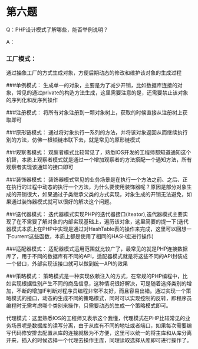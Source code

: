# 第六题

Q：PHP设计模式了解哪些，能否举例说明？

A：

### 工厂模式：
通过抽象工厂的方式生成对象，方便后期动态的修改和维护该对象的生成过程

###单例模式：
生成单一的对象，主要是为了减少开销，比如数据库连接的对象，常见的通过private的构造方法生成，这里需要注意的是，还需要禁止该对象的序列化和反序列操作

###注册模式：
将所有对象注册到一颗对象树上，获取的时候直接从注册树上获取即可

###原形链模式：
通过将对象执行一系列的方法，并将该对象返回从而继续执行别的方法，仿佛一根锁链串联下去，就是常见的原形链模式

###观察者模式：
观察者模式比较常见了，熟悉IOS开发的工程师都知道通知这个机智，本质上观察者模式就是通过一个增加观察者的方法搭配一个通知方法，所有观察者实现该通知的接口即可

###装饰器模式：
装饰器模式常见的业务场景是在执行一个方法之前、之后、正在执行的过程中动态的执行一个方法，为什么要使用装饰器呢？原因是部分对象生成的开销很大，如果通过子类继承父类的方式实现，对象生成的开销无法避免，如果通过装饰器模式就可以很好的解决这个问题。

###迭代器模式：
迭代器模式实现PHP的迭代器接口(iteator),迭代器模式主要实现了在不需要了解对象的内部实现基础上，遍历该对象，这里简要的提一下(迭代器模式本质上在PHP中实现是通过对HashTable表的操作来完成，这里可以回想一下current这些函数，本质上都是使用了相同的HASH宏进行操作)

###适配器模式：
适配器模式运用范围就比较广了，最常见的就是PHP连接数据库了，用于不同的数据库有不同的API，适配器模式就是将这些不同的API封装成一个借口，外部实现该接口就可以做到统一API的效果

###策略模式：
策略模式是一种实现依赖注入的方式，在常规的PHP编程中，比如实现根据性别产生不同的商品信息，这种情况很好解决，可是随着选择类别的增加，不断的增加IF判断对程序员编程非常不友好，而且容易出错。通过实现一个策略模式的接口，动态的生成不同的策略模式，同时可以实现控制的反转，即程序员编程时无需考虑哪个类别来操作，只需要动态的生成一个策略模式即可。

代理模式：这里熟悉IOS的工程师又表示这个我懂，代理模式在PHP比较常见的业务场景呢是数据库的读写分离，由于从库有不同的地址或者端口，如果每次需要编写代码修安排去配置从库的连接就极为不方便，这里可以统一的将主库和从库分离开来，插入的时候选择一个代理去操作主库，同理读取选择从库即可进行操作了。
